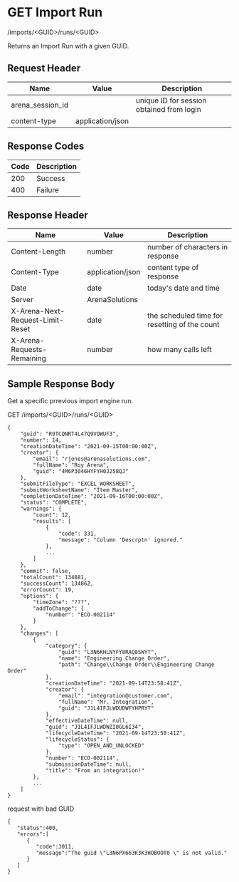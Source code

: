 # GET Import Run
/imports/&lt;GUID&gt;/runs/&lt;GUID&gt;

Returns an Import Run with a given GUID. 

## Request Header

| Name<br> | Value<br> | Description<br> |
|  --- |  --- |  --- | 
| arena_session_id<br> |   | unique ID for session obtained from login<br> |
| content-type<br> | application/json<br> |   |

## Response Codes

| Code<br> | Description<br> |
|  --- |  --- | 
| 200<br> | Success<br> |
| 400<br> | Failure<br> |

## Response Header

| Name<br> | Value<br> | Description<br> |
|  --- |  --- |  --- | 
| Content-Length<br> | number<br> | number of characters in response<br> |
| Content-Type<br> | application/json<br> | content type of response<br> |
| Date<br> | date<br> | today's date and time<br> |
| Server<br> | ArenaSolutions<br> |   |
| X-Arena-Next-Request-Limit-Reset<br> | date<br> | the scheduled time for resetting of the count<br> |
| X-Arena-Requests-Remaining<br> | number<br> | how many calls left<br> |

## Sample Response Body
Get a specific prrevious import engine  run.

GET /imports/&lt;GUID&gt;/runs/&lt;GUID&gt;

```
{
    "guid": "R9TCQNRT4L47Q9VQWUF3",
    "number": 14,
    "creationDateTime": "2021-09-15T00:00:00Z",
    "creator": {
        "email": "rjones@arenasolutions.com",
        "fullName": "Roy Arena",
        "guid": "4M6P3046HYFYH0J258QJ"
    },
    "submitFileType": "EXCEL_WORKSHEET",
    "submitWorksheetName": "Item Master",
    "completionDateTime": "2021-09-16T00:00:00Z",
    "status": "COMPLETE",
    "warnings": {
        "count": 12,
        "results": [
            {
                "code": 331,
                "message": "Column 'Descrptn' ignored."
            },
            ...
        ]
    },
    "commit": false,
    "totalCount": 134881,
    "successCount": 134862,
    "errorCount": 19,
    "options": {    
        "timeZone": "???",
        "addToChange": {
            "number": "ECO-002114"
        }
    },
    "changes": [
        { 
            "category": {
                "guid": "L3N6KHLNYFY8RAQ8SWYT",
                "name": "Engineering Change Order",
                "path": "Change\\Change Order\\Engineering Change Order"
            },
            "creationDateTime": "2021-09-14T23:58:41Z",
            "creator": {
                "email": "integration@customer.com",
                "fullName": "Mr. Integration",
                "guid": "J1L4IFJLWDUDWFYHPRYT"
            },
            "effectiveDateTime": null,
            "guid": "J1L4IFJLWDWZI0GL6I34",
            "lifecycleDateTime": "2021-09-14T23:58:41Z",
            "lifecycleStatus": {
                "type": "OPEN_AND_UNLOCKED"
            },
            "number": "ECO-002114",
            "submissionDateTime": null,
            "title": "From an integration!"
        },
        ...
    ]
}
```
request with bad GUID

```
{  
   "status":400,
   "errors":[  
      {  
         "code":3011,
         "message":"The guid \"L3N6PX663K3K3HOBOOT0 \" is not valid."
      }
   ]
}
```
